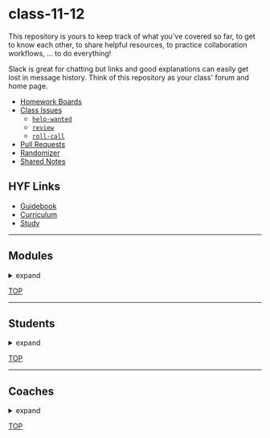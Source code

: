 <!-- BEGIN HEADER -->
# class-11-12
<!-- END HEADER -->

This repository is yours to keep track of what you've covered so far, to get to know each other, to share helpful resources, to practice collaboration workflows, ... to do everything!

Slack is great for chatting but links and good explanations can easily get lost in message history.  Think of this repository as your class' forum and home page.

<!-- BEGIN LINKS -->

- [Homework Boards](https://github.com/HackYourFutureBelgium/class-11-12/projects)
- [Class Issues](https://github.com/HackYourFutureBelgium/class-11-12/issues)
    - [`help-wanted`](https://github.com/HackYourFutureBelgium/class-11-12/issues?q=label%3Ahelp-wanted)
    - [`review`](https://github.com/HackYourFutureBelgium/class-11-12/issues?q=label%3Areview)
    - [`roll-call`](https://github.com/HackYourFutureBelgium/class-11-12/issues?q=label%3Aroll-call)
- [Pull Requests](https://github.com/HackYourFutureBelgium/class-11-12/pulls)
- [Randomizer](https://hackyourfuture.be/class-11-12/randomizer)
- [Shared Notes](./shared-notes)

<!-- END LINKS -->

## HYF Links

- [Guidebook](https://home.hackyourfuture.be/students)
- [Curriculum](https://home.hackyourfuture.be/curriculum)
- [Study](https://study.hackyourfuture.be)

---

<!-- BEGIN MODULES -->
<h2>Modules</h2><details><summary>expand</summary>

1. ### [working-with-code](https://hackyourfuture.be/working-with-code)  
    - `1 week`| _[project board](https://github.com/HackYourFutureBelgium/class-11-12/projects/1)_ | _[`individual`](https://github.com/HackYourFutureBelgium/class-11-12/issues?q=milestone%3Aworking-with-code+label%3Aindividual)_ | _[all issues](https://github.com/HackYourFutureBelgium/class-11-12/milestone/1)_ | _[recordings](https://hackyourfuture.be/working-with-code#class-recordings)_

1. ### [incremental-development](https://hackyourfuture.be/incremental-development)  
    - `3 weeks`| _[project board](https://github.com/HackYourFutureBelgium/class-11-12/projects/2)_ | _[`individual`](https://github.com/HackYourFutureBelgium/class-11-12/issues?q=milestone%3Aincremental-development+label%3Aindividual)_ | _[all issues](https://github.com/HackYourFutureBelgium/class-11-12/milestone/2)_ | _[recordings](https://hackyourfuture.be/incremental-development#class-recordings)_

1. ### [debugging](https://hackyourfuture.be/debugging)  
    - `2 weeks`| _[project board](https://github.com/HackYourFutureBelgium/class-11-12/projects/3)_ | _[`individual`](https://github.com/HackYourFutureBelgium/class-11-12/issues?q=milestone%3Adebugging+label%3Aindividual)_ | _[all issues](https://github.com/HackYourFutureBelgium/class-11-12/milestone/3)_ | _[recordings](https://hackyourfuture.be/debugging#class-recordings)_

1. ### [function-design](https://hackyourfuture.be/function-design)  
    - `3 weeks`| _[project board](https://github.com/HackYourFutureBelgium/class-11-12/projects/4)_ | _[`individual`](https://github.com/HackYourFutureBelgium/class-11-12/issues?q=milestone%3Afunction-design+label%3Aindividual)_ | _[all issues](https://github.com/HackYourFutureBelgium/class-11-12/milestone/4)_ | _[recordings](https://hackyourfuture.be/function-design#class-recordings)_

1. ### [separation-of-concerns](https://hackyourfuture.be/separation-of-concerns)  
    - `2 weeks`| _[project board](https://github.com/HackYourFutureBelgium/class-11-12/projects/5)_ | _[`individual`](https://github.com/HackYourFutureBelgium/class-11-12/issues?q=milestone%3Aseparation-of-concerns+label%3Aindividual)_ | _[all issues](https://github.com/HackYourFutureBelgium/class-11-12/milestone/5)_ | _[recordings](https://hackyourfuture.be/separation-of-concerns#class-recordings)_

1. ### [state](https://hackyourfuture.be/state)  
    - `2 weeks`| _[project board](https://github.com/HackYourFutureBelgium/class-11-12/projects/6)_ | _[`individual`](https://github.com/HackYourFutureBelgium/class-11-12/issues?q=milestone%3Astate+label%3Aindividual)_ | _[all issues](https://github.com/HackYourFutureBelgium/class-11-12/milestone/6)_ | _[recordings](https://hackyourfuture.be/state#class-recordings)_

1. ### [encapsulation](https://hackyourfuture.be/encapsulation)  
    - `3 weeks`| _[project board](https://github.com/HackYourFutureBelgium/class-11-12/projects/7)_ | _[`individual`](https://github.com/HackYourFutureBelgium/class-11-12/issues?q=milestone%3Aencapsulation+label%3Aindividual)_ | _[all issues](https://github.com/HackYourFutureBelgium/class-11-12/milestone/7)_ | _[recordings](https://hackyourfuture.be/encapsulation#class-recordings)_

1. ### [asynchronous-programming](https://hackyourfuture.be/asynchronous-programming)  
    - `3 weeks`| _[project board](https://github.com/HackYourFutureBelgium/class-11-12/projects/8)_ | _[`individual`](https://github.com/HackYourFutureBelgium/class-11-12/issues?q=milestone%3Aasynchronous-programming+label%3Aindividual)_ | _[all issues](https://github.com/HackYourFutureBelgium/class-11-12/milestone/8)_ | _[recordings](https://hackyourfuture.be/asynchronous-programming#class-recordings)_

1. ### [web-apps](https://hackyourfuture.be/web-apps)  
    - `4 weeks`| _[project board](https://github.com/HackYourFutureBelgium/class-11-12/projects/9)_ | _[`individual`](https://github.com/HackYourFutureBelgium/class-11-12/issues?q=milestone%3Aweb-apps+label%3Aindividual)_ | _[all issues](https://github.com/HackYourFutureBelgium/class-11-12/milestone/9)_ | _[recordings](https://hackyourfuture.be/web-apps#class-recordings)_

1. ### [databases](https://hackyourfuture.be/databases)  
    - `2 weeks`| _[project board](https://github.com/HackYourFutureBelgium/class-11-12/projects/10)_ | _[`individual`](https://github.com/HackYourFutureBelgium/class-11-12/issues?q=milestone%3Adatabases+label%3Aindividual)_ | _[all issues](https://github.com/HackYourFutureBelgium/class-11-12/milestone/10)_ | _[recordings](https://hackyourfuture.be/databases#class-recordings)_

1. ### [frontend-frameworks](https://hackyourfuture.be/frontend-frameworks)  
    - `2 weeks`| _[project board](https://github.com/HackYourFutureBelgium/class-11-12/projects/11)_ | _[`individual`](https://github.com/HackYourFutureBelgium/class-11-12/issues?q=milestone%3Afrontend-frameworks+label%3Aindividual)_ | _[all issues](https://github.com/HackYourFutureBelgium/class-11-12/milestone/11)_ | _[recordings](https://hackyourfuture.be/frontend-frameworks#class-recordings)_

1. ### [agile-development](https://hackyourfuture.be/agile-development)  
    - `6 weeks`| _[project board](https://github.com/HackYourFutureBelgium/class-11-12/projects/12)_ | _[`individual`](https://github.com/HackYourFutureBelgium/class-11-12/issues?q=milestone%3Aagile-development+label%3Aindividual)_ | _[all issues](https://github.com/HackYourFutureBelgium/class-11-12/milestone/12)_ | _[recordings](https://hackyourfuture.be/agile-development#class-recordings)_

</details>


[TOP](#class-11-12)
<!-- END MODULES -->

---

<!-- BEGIN STUDENTS -->
<h2>Students</h2><details><summary>expand</summary>

<table> <tr>
  <td><img src='./lib/avatars/students/-avatar.jpeg' alt=' github photo' /></td>
  <td> <h3 display="inline"><a href="https://.github.io">Anisya</a></h3>
    <ul>
        <li><a href="https://github.com/"></a></li>
        <li><code><a href="https://github.com/HackYourFutureBelgium/class-11-12/issues?q=author%3A">author</a></code></li>
        <li><code><a href="https://github.com/HackYourFutureBelgium/class-11-12/issues?q=assignee%3A">assignee</a></code></li>
    </ul>
  </td>
</tr></table> 
<table> <tr>
  <td><img src='./lib/avatars/students/-avatar.jpeg' alt=' github photo' /></td>
  <td> <h3 display="inline"><a href="https://.github.io">Arpine</a></h3>
    <ul>
        <li><a href="https://github.com/"></a></li>
        <li><code><a href="https://github.com/HackYourFutureBelgium/class-11-12/issues?q=author%3A">author</a></code></li>
        <li><code><a href="https://github.com/HackYourFutureBelgium/class-11-12/issues?q=assignee%3A">assignee</a></code></li>
    </ul>
  </td>
</tr></table> 
<table> <tr>
  <td><img src='./lib/avatars/students/-avatar.jpeg' alt=' github photo' /></td>
  <td> <h3 display="inline"><a href="https://.github.io">Bernardo</a></h3>
    <ul>
        <li><a href="https://github.com/"></a></li>
        <li><code><a href="https://github.com/HackYourFutureBelgium/class-11-12/issues?q=author%3A">author</a></code></li>
        <li><code><a href="https://github.com/HackYourFutureBelgium/class-11-12/issues?q=assignee%3A">assignee</a></code></li>
    </ul>
  </td>
</tr></table> 
<table> <tr>
  <td><img src='./lib/avatars/students/-avatar.jpeg' alt=' github photo' /></td>
  <td> <h3 display="inline"><a href="https://.github.io">Brain</a></h3>
    <ul>
        <li><a href="https://github.com/"></a></li>
        <li><code><a href="https://github.com/HackYourFutureBelgium/class-11-12/issues?q=author%3A">author</a></code></li>
        <li><code><a href="https://github.com/HackYourFutureBelgium/class-11-12/issues?q=assignee%3A">assignee</a></code></li>
    </ul>
  </td>
</tr></table> 
<table> <tr>
  <td><img src='./lib/avatars/students/-avatar.jpeg' alt=' github photo' /></td>
  <td> <h3 display="inline"><a href="https://.github.io">Burak Sinan</a></h3>
    <ul>
        <li><a href="https://github.com/"></a></li>
        <li><code><a href="https://github.com/HackYourFutureBelgium/class-11-12/issues?q=author%3A">author</a></code></li>
        <li><code><a href="https://github.com/HackYourFutureBelgium/class-11-12/issues?q=assignee%3A">assignee</a></code></li>
    </ul>
  </td>
</tr></table> 
<table> <tr>
  <td><img src='./lib/avatars/students/-avatar.jpeg' alt=' github photo' /></td>
  <td> <h3 display="inline"><a href="https://.github.io">Chiok</a></h3>
    <ul>
        <li><a href="https://github.com/"></a></li>
        <li><code><a href="https://github.com/HackYourFutureBelgium/class-11-12/issues?q=author%3A">author</a></code></li>
        <li><code><a href="https://github.com/HackYourFutureBelgium/class-11-12/issues?q=assignee%3A">assignee</a></code></li>
    </ul>
  </td>
</tr></table> 
<table> <tr>
  <td><img src='./lib/avatars/students/-avatar.jpeg' alt=' github photo' /></td>
  <td> <h3 display="inline"><a href="https://.github.io">Chyngyz</a></h3>
    <ul>
        <li><a href="https://github.com/"></a></li>
        <li><code><a href="https://github.com/HackYourFutureBelgium/class-11-12/issues?q=author%3A">author</a></code></li>
        <li><code><a href="https://github.com/HackYourFutureBelgium/class-11-12/issues?q=assignee%3A">assignee</a></code></li>
    </ul>
  </td>
</tr></table> 
<table> <tr>
  <td><img src='./lib/avatars/students/-avatar.jpeg' alt=' github photo' /></td>
  <td> <h3 display="inline"><a href="https://.github.io">Divya Sree</a></h3>
    <ul>
        <li><a href="https://github.com/"></a></li>
        <li><code><a href="https://github.com/HackYourFutureBelgium/class-11-12/issues?q=author%3A">author</a></code></li>
        <li><code><a href="https://github.com/HackYourFutureBelgium/class-11-12/issues?q=assignee%3A">assignee</a></code></li>
    </ul>
  </td>
</tr></table> 
<table> <tr>
  <td><img src='./lib/avatars/students/-avatar.jpeg' alt=' github photo' /></td>
  <td> <h3 display="inline"><a href="https://.github.io">Emely Roxana</a></h3>
    <ul>
        <li><a href="https://github.com/"></a></li>
        <li><code><a href="https://github.com/HackYourFutureBelgium/class-11-12/issues?q=author%3A">author</a></code></li>
        <li><code><a href="https://github.com/HackYourFutureBelgium/class-11-12/issues?q=assignee%3A">assignee</a></code></li>
    </ul>
  </td>
</tr></table> 
<table> <tr>
  <td><img src='./lib/avatars/students/-avatar.jpeg' alt=' github photo' /></td>
  <td> <h3 display="inline"><a href="https://.github.io">Houcine</a></h3>
    <ul>
        <li><a href="https://github.com/"></a></li>
        <li><code><a href="https://github.com/HackYourFutureBelgium/class-11-12/issues?q=author%3A">author</a></code></li>
        <li><code><a href="https://github.com/HackYourFutureBelgium/class-11-12/issues?q=assignee%3A">assignee</a></code></li>
    </ul>
  </td>
</tr></table> 
<table> <tr>
  <td><img src='./lib/avatars/students/-avatar.jpeg' alt=' github photo' /></td>
  <td> <h3 display="inline"><a href="https://.github.io">Himanshi</a></h3>
    <ul>
        <li><a href="https://github.com/"></a></li>
        <li><code><a href="https://github.com/HackYourFutureBelgium/class-11-12/issues?q=author%3A">author</a></code></li>
        <li><code><a href="https://github.com/HackYourFutureBelgium/class-11-12/issues?q=assignee%3A">assignee</a></code></li>
    </ul>
  </td>
</tr></table> 
<table> <tr>
  <td><img src='./lib/avatars/students/-avatar.jpeg' alt=' github photo' /></td>
  <td> <h3 display="inline"><a href="https://.github.io">Raoul</a></h3>
    <ul>
        <li><a href="https://github.com/"></a></li>
        <li><code><a href="https://github.com/HackYourFutureBelgium/class-11-12/issues?q=author%3A">author</a></code></li>
        <li><code><a href="https://github.com/HackYourFutureBelgium/class-11-12/issues?q=assignee%3A">assignee</a></code></li>
    </ul>
  </td>
</tr></table> 
<table> <tr>
  <td><img src='./lib/avatars/students/-avatar.jpeg' alt=' github photo' /></td>
  <td> <h3 display="inline"><a href="https://.github.io">Krystyna</a></h3>
    <ul>
        <li><a href="https://github.com/"></a></li>
        <li><code><a href="https://github.com/HackYourFutureBelgium/class-11-12/issues?q=author%3A">author</a></code></li>
        <li><code><a href="https://github.com/HackYourFutureBelgium/class-11-12/issues?q=assignee%3A">assignee</a></code></li>
    </ul>
  </td>
</tr></table> 
<table> <tr>
  <td><img src='./lib/avatars/students/-avatar.jpeg' alt=' github photo' /></td>
  <td> <h3 display="inline"><a href="https://.github.io">Kemi</a></h3>
    <ul>
        <li><a href="https://github.com/"></a></li>
        <li><code><a href="https://github.com/HackYourFutureBelgium/class-11-12/issues?q=author%3A">author</a></code></li>
        <li><code><a href="https://github.com/HackYourFutureBelgium/class-11-12/issues?q=assignee%3A">assignee</a></code></li>
    </ul>
  </td>
</tr></table> 
<table> <tr>
  <td><img src='./lib/avatars/students/-avatar.jpeg' alt=' github photo' /></td>
  <td> <h3 display="inline"><a href="https://.github.io">Liubov</a></h3>
    <ul>
        <li><a href="https://github.com/"></a></li>
        <li><code><a href="https://github.com/HackYourFutureBelgium/class-11-12/issues?q=author%3A">author</a></code></li>
        <li><code><a href="https://github.com/HackYourFutureBelgium/class-11-12/issues?q=assignee%3A">assignee</a></code></li>
    </ul>
  </td>
</tr></table> 
<table> <tr>
  <td><img src='./lib/avatars/students/-avatar.jpeg' alt=' github photo' /></td>
  <td> <h3 display="inline"><a href="https://.github.io">Laura Alicia</a></h3>
    <ul>
        <li><a href="https://github.com/"></a></li>
        <li><code><a href="https://github.com/HackYourFutureBelgium/class-11-12/issues?q=author%3A">author</a></code></li>
        <li><code><a href="https://github.com/HackYourFutureBelgium/class-11-12/issues?q=assignee%3A">assignee</a></code></li>
    </ul>
  </td>
</tr></table> 
<table> <tr>
  <td><img src='./lib/avatars/students/-avatar.jpeg' alt=' github photo' /></td>
  <td> <h3 display="inline"><a href="https://.github.io">Mahmoud</a></h3>
    <ul>
        <li><a href="https://github.com/"></a></li>
        <li><code><a href="https://github.com/HackYourFutureBelgium/class-11-12/issues?q=author%3A">author</a></code></li>
        <li><code><a href="https://github.com/HackYourFutureBelgium/class-11-12/issues?q=assignee%3A">assignee</a></code></li>
    </ul>
  </td>
</tr></table> 
<table> <tr>
  <td><img src='./lib/avatars/students/-avatar.jpeg' alt=' github photo' /></td>
  <td> <h3 display="inline"><a href="https://.github.io">Maria</a></h3>
    <ul>
        <li><a href="https://github.com/"></a></li>
        <li><code><a href="https://github.com/HackYourFutureBelgium/class-11-12/issues?q=author%3A">author</a></code></li>
        <li><code><a href="https://github.com/HackYourFutureBelgium/class-11-12/issues?q=assignee%3A">assignee</a></code></li>
    </ul>
  </td>
</tr></table> 
<table> <tr>
  <td><img src='./lib/avatars/students/-avatar.jpeg' alt=' github photo' /></td>
  <td> <h3 display="inline"><a href="https://.github.io">Marie Belyse</a></h3>
    <ul>
        <li><a href="https://github.com/"></a></li>
        <li><code><a href="https://github.com/HackYourFutureBelgium/class-11-12/issues?q=author%3A">author</a></code></li>
        <li><code><a href="https://github.com/HackYourFutureBelgium/class-11-12/issues?q=assignee%3A">assignee</a></code></li>
    </ul>
  </td>
</tr></table> 
<table> <tr>
  <td><img src='./lib/avatars/students/-avatar.jpeg' alt=' github photo' /></td>
  <td> <h3 display="inline"><a href="https://.github.io">Moon</a></h3>
    <ul>
        <li><a href="https://github.com/"></a></li>
        <li><code><a href="https://github.com/HackYourFutureBelgium/class-11-12/issues?q=author%3A">author</a></code></li>
        <li><code><a href="https://github.com/HackYourFutureBelgium/class-11-12/issues?q=assignee%3A">assignee</a></code></li>
    </ul>
  </td>
</tr></table> 
<table> <tr>
  <td><img src='./lib/avatars/students/-avatar.jpeg' alt=' github photo' /></td>
  <td> <h3 display="inline"><a href="https://.github.io">Peyman</a></h3>
    <ul>
        <li><a href="https://github.com/"></a></li>
        <li><code><a href="https://github.com/HackYourFutureBelgium/class-11-12/issues?q=author%3A">author</a></code></li>
        <li><code><a href="https://github.com/HackYourFutureBelgium/class-11-12/issues?q=assignee%3A">assignee</a></code></li>
    </ul>
  </td>
</tr></table> 
<table> <tr>
  <td><img src='./lib/avatars/students/-avatar.jpeg' alt=' github photo' /></td>
  <td> <h3 display="inline"><a href="https://.github.io">Preeti</a></h3>
    <ul>
        <li><a href="https://github.com/"></a></li>
        <li><code><a href="https://github.com/HackYourFutureBelgium/class-11-12/issues?q=author%3A">author</a></code></li>
        <li><code><a href="https://github.com/HackYourFutureBelgium/class-11-12/issues?q=assignee%3A">assignee</a></code></li>
    </ul>
  </td>
</tr></table> 
<table> <tr>
  <td><img src='./lib/avatars/students/-avatar.jpeg' alt=' github photo' /></td>
  <td> <h3 display="inline"><a href="https://.github.io">Rafael García</a></h3>
    <ul>
        <li><a href="https://github.com/"></a></li>
        <li><code><a href="https://github.com/HackYourFutureBelgium/class-11-12/issues?q=author%3A">author</a></code></li>
        <li><code><a href="https://github.com/HackYourFutureBelgium/class-11-12/issues?q=assignee%3A">assignee</a></code></li>
    </ul>
  </td>
</tr></table> 
<table> <tr>
  <td><img src='./lib/avatars/students/-avatar.jpeg' alt=' github photo' /></td>
  <td> <h3 display="inline"><a href="https://.github.io">Samir</a></h3>
    <ul>
        <li><a href="https://github.com/"></a></li>
        <li><code><a href="https://github.com/HackYourFutureBelgium/class-11-12/issues?q=author%3A">author</a></code></li>
        <li><code><a href="https://github.com/HackYourFutureBelgium/class-11-12/issues?q=assignee%3A">assignee</a></code></li>
    </ul>
  </td>
</tr></table> 
<table> <tr>
  <td><img src='./lib/avatars/students/-avatar.jpeg' alt=' github photo' /></td>
  <td> <h3 display="inline"><a href="https://.github.io">Sandra</a></h3>
    <ul>
        <li><a href="https://github.com/"></a></li>
        <li><code><a href="https://github.com/HackYourFutureBelgium/class-11-12/issues?q=author%3A">author</a></code></li>
        <li><code><a href="https://github.com/HackYourFutureBelgium/class-11-12/issues?q=assignee%3A">assignee</a></code></li>
    </ul>
  </td>
</tr></table> 
<table> <tr>
  <td><img src='./lib/avatars/students/-avatar.jpeg' alt=' github photo' /></td>
  <td> <h3 display="inline"><a href="https://.github.io">Sharaf</a></h3>
    <ul>
        <li><a href="https://github.com/"></a></li>
        <li><code><a href="https://github.com/HackYourFutureBelgium/class-11-12/issues?q=author%3A">author</a></code></li>
        <li><code><a href="https://github.com/HackYourFutureBelgium/class-11-12/issues?q=assignee%3A">assignee</a></code></li>
    </ul>
  </td>
</tr></table> 
<table> <tr>
  <td><img src='./lib/avatars/students/-avatar.jpeg' alt=' github photo' /></td>
  <td> <h3 display="inline"><a href="https://.github.io">Solomon Welday</a></h3>
    <ul>
        <li><a href="https://github.com/"></a></li>
        <li><code><a href="https://github.com/HackYourFutureBelgium/class-11-12/issues?q=author%3A">author</a></code></li>
        <li><code><a href="https://github.com/HackYourFutureBelgium/class-11-12/issues?q=assignee%3A">assignee</a></code></li>
    </ul>
  </td>
</tr></table> 
<table> <tr>
  <td><img src='./lib/avatars/students/-avatar.jpeg' alt=' github photo' /></td>
  <td> <h3 display="inline"><a href="https://.github.io">ŞABAN</a></h3>
    <ul>
        <li><a href="https://github.com/"></a></li>
        <li><code><a href="https://github.com/HackYourFutureBelgium/class-11-12/issues?q=author%3A">author</a></code></li>
        <li><code><a href="https://github.com/HackYourFutureBelgium/class-11-12/issues?q=assignee%3A">assignee</a></code></li>
    </ul>
  </td>
</tr></table> 
<table> <tr>
  <td><img src='./lib/avatars/students/-avatar.jpeg' alt=' github photo' /></td>
  <td> <h3 display="inline"><a href="https://.github.io">Tahmina</a></h3>
    <ul>
        <li><a href="https://github.com/"></a></li>
        <li><code><a href="https://github.com/HackYourFutureBelgium/class-11-12/issues?q=author%3A">author</a></code></li>
        <li><code><a href="https://github.com/HackYourFutureBelgium/class-11-12/issues?q=assignee%3A">assignee</a></code></li>
    </ul>
  </td>
</tr></table> 
</details>


[TOP](#class-11-12)
<!-- END STUDENTS -->

---

<!-- BEGIN COACHES -->
<h2>Coaches</h2><details><summary>expand</summary>

</details>


[TOP](#class-11-12)
<!-- END COACHES -->
